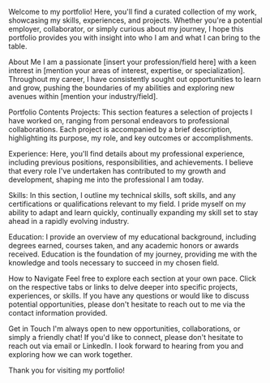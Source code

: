Welcome to my portfolio! Here, you'll find a curated collection of my work, showcasing my skills, experiences, and projects. Whether you're a potential employer, collaborator, or simply curious about my journey, I hope this portfolio provides you with insight into who I am and what I can bring to the table.

About Me
I am a passionate [insert your profession/field here] with a keen interest in [mention your areas of interest, expertise, or specialization]. Throughout my career, I have consistently sought out opportunities to learn and grow, pushing the boundaries of my abilities and exploring new avenues within [mention your industry/field].

Portfolio Contents
Projects: This section features a selection of projects I have worked on, ranging from personal endeavors to professional collaborations. Each project is accompanied by a brief description, highlighting its purpose, my role, and key outcomes or accomplishments.

Experience: Here, you'll find details about my professional experience, including previous positions, responsibilities, and achievements. I believe that every role I've undertaken has contributed to my growth and development, shaping me into the professional I am today.

Skills: In this section, I outline my technical skills, soft skills, and any certifications or qualifications relevant to my field. I pride myself on my ability to adapt and learn quickly, continually expanding my skill set to stay ahead in a rapidly evolving industry.

Education: I provide an overview of my educational background, including degrees earned, courses taken, and any academic honors or awards received. Education is the foundation of my journey, providing me with the knowledge and tools necessary to succeed in my chosen field.

How to Navigate
Feel free to explore each section at your own pace. Click on the respective tabs or links to delve deeper into specific projects, experiences, or skills. If you have any questions or would like to discuss potential opportunities, please don't hesitate to reach out to me via the contact information provided.

Get in Touch
I'm always open to new opportunities, collaborations, or simply a friendly chat! If you'd like to connect, please don't hesitate to reach out via email or LinkedIn. I look forward to hearing from you and exploring how we can work together.

Thank you for visiting my portfolio!

